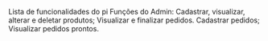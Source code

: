 Lista de funcionalidades do pi
Funções do Admin:
Cadastrar, visualizar, alterar e deletar produtos;
Visualizar e finalizar pedidos.
Cadastrar pedidos;
Visualizar pedidos prontos.